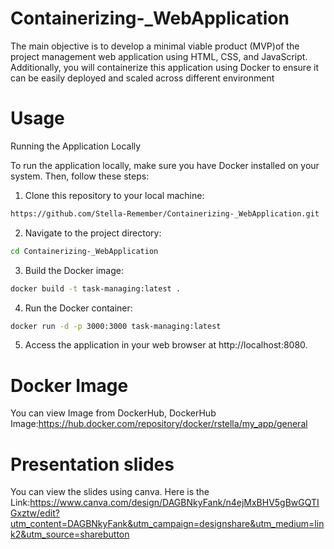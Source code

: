 # Containerizing-_WebApplication
The main objective is to develop a minimal viable product (MVP)of the project management web application using HTML, CSS, and JavaScript. Additionally, you will containerize this application using Docker to ensure it can be easily deployed and scaled across different environment 

# Usage
Running the Application Locally

To run the application locally, make sure you have Docker installed on your system. Then, follow these steps:

1. Clone this repository to your local machine:
```bash
https://github.com/Stella-Remember/Containerizing-_WebApplication.git
```
2. Navigate to the project directory:
```bash
cd Containerizing-_WebApplication
```
3. Build the Docker image:
```bash
docker build -t task-managing:latest .
```
4. Run the Docker container:
```bash
docker run -d -p 3000:3000 task-managing:latest
```
5. Access the application in your web browser at http://localhost:8080.

# Docker Image

You can view Image from DockerHub, DockerHub Image:https://hub.docker.com/repository/docker/rstella/my_app/general

# Presentation slides

You can view the slides using canva. Here is the Link:https://www.canva.com/design/DAGBNkyFank/n4ejMxBHV5gBwGQTIGxztw/edit?utm_content=DAGBNkyFank&utm_campaign=designshare&utm_medium=link2&utm_source=sharebutton
